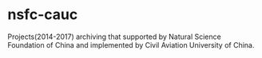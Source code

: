 # nsfc-cauc
Projects(2014-2017) archiving that supported by Natural Science Foundation of China and implemented by Civil Aviation University of China.
